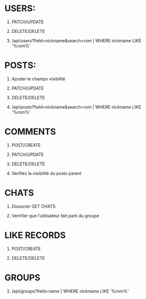 # USERS:

1. PATCH/UPDATE

1. DELETE/DELETE

1. /api/users?field=nickname&search=rom | WHERE nickname LIKE '%rom%'

# POSTS:

1. Ajouter le champs visibilité

1. PATCH/UPDATE

1. DELETE/DELETE

1. /api/posts?field=nickname&search=rom | WHERE nickname LIKE '%rom%'

# COMMENTS

1. POST/CREATE

1. PATCH/UPDATE

1. DELETE/DELETE

1. Verifiez la visibilité du posts parent

# CHATS

1. Dissocier GET CHATS

1. Verirfier que l'utilisateur fait parti du groupe

# LIKE RECORDS

1. POST/CREATE

2. DELETE/DELETE

# GROUPS

1. /api/groups?field=name | WHERE nickname LIKE '%rom%'
